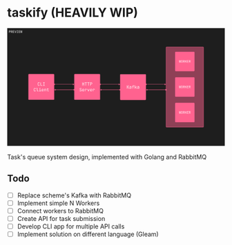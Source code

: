 # taskify (HEAVILY WIP)

![preview scheme](./scheme.jpg)

Task's queue system design, implemented with Golang and RabbitMQ

## Todo

- [ ] Replace scheme's Kafka with RabbitMQ
- [ ] Implement simple N Workers
- [ ] Connect workers to RabbitMQ
- [ ] Create API for task submission
- [ ] Develop CLI app for multiple API calls
- [ ] Implement solution on different language (Gleam)
